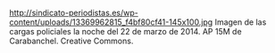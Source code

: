 http://sindicato-periodistas.es/wp-content/uploads/13369962815_f4bf80cf41-145x100.jpg
Imagen de las cargas policiales la noche del 22 de marzo de 2014. AP 15M de Carabanchel. Creative Commons.
